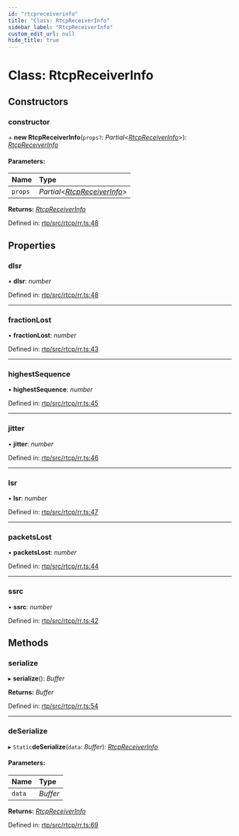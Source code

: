 ```yaml
---
id: "rtcpreceiverinfo"
title: "Class: RtcpReceiverInfo"
sidebar_label: "RtcpReceiverInfo"
custom_edit_url: null
hide_title: true
---
```


# Class: RtcpReceiverInfo

## Constructors

### constructor

\+ **new RtcpReceiverInfo**(`props?`: *Partial*<[*RtcpReceiverInfo*](rtcpreceiverinfo.md)\>): [*RtcpReceiverInfo*](rtcpreceiverinfo.md)

#### Parameters:

Name | Type |
:------ | :------ |
`props` | *Partial*<[*RtcpReceiverInfo*](rtcpreceiverinfo.md)\> |

**Returns:** [*RtcpReceiverInfo*](rtcpreceiverinfo.md)

Defined in: [rtp/src/rtcp/rr.ts:48](https://github.com/shinyoshiaki/werift-webrtc/blob/4277d59/packages/rtp/src/rtcp/rr.ts#L48)

## Properties

### dlsr

• **dlsr**: *number*

Defined in: [rtp/src/rtcp/rr.ts:48](https://github.com/shinyoshiaki/werift-webrtc/blob/4277d59/packages/rtp/src/rtcp/rr.ts#L48)

___

### fractionLost

• **fractionLost**: *number*

Defined in: [rtp/src/rtcp/rr.ts:43](https://github.com/shinyoshiaki/werift-webrtc/blob/4277d59/packages/rtp/src/rtcp/rr.ts#L43)

___

### highestSequence

• **highestSequence**: *number*

Defined in: [rtp/src/rtcp/rr.ts:45](https://github.com/shinyoshiaki/werift-webrtc/blob/4277d59/packages/rtp/src/rtcp/rr.ts#L45)

___

### jitter

• **jitter**: *number*

Defined in: [rtp/src/rtcp/rr.ts:46](https://github.com/shinyoshiaki/werift-webrtc/blob/4277d59/packages/rtp/src/rtcp/rr.ts#L46)

___

### lsr

• **lsr**: *number*

Defined in: [rtp/src/rtcp/rr.ts:47](https://github.com/shinyoshiaki/werift-webrtc/blob/4277d59/packages/rtp/src/rtcp/rr.ts#L47)

___

### packetsLost

• **packetsLost**: *number*

Defined in: [rtp/src/rtcp/rr.ts:44](https://github.com/shinyoshiaki/werift-webrtc/blob/4277d59/packages/rtp/src/rtcp/rr.ts#L44)

___

### ssrc

• **ssrc**: *number*

Defined in: [rtp/src/rtcp/rr.ts:42](https://github.com/shinyoshiaki/werift-webrtc/blob/4277d59/packages/rtp/src/rtcp/rr.ts#L42)

## Methods

### serialize

▸ **serialize**(): *Buffer*

**Returns:** *Buffer*

Defined in: [rtp/src/rtcp/rr.ts:54](https://github.com/shinyoshiaki/werift-webrtc/blob/4277d59/packages/rtp/src/rtcp/rr.ts#L54)

___

### deSerialize

▸ `Static`**deSerialize**(`data`: *Buffer*): [*RtcpReceiverInfo*](rtcpreceiverinfo.md)

#### Parameters:

Name | Type |
:------ | :------ |
`data` | *Buffer* |

**Returns:** [*RtcpReceiverInfo*](rtcpreceiverinfo.md)

Defined in: [rtp/src/rtcp/rr.ts:69](https://github.com/shinyoshiaki/werift-webrtc/blob/4277d59/packages/rtp/src/rtcp/rr.ts#L69)
